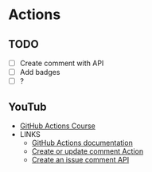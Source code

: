 # Actions

## TODO

- [ ] Create comment with API
- [ ] Add badges
- [ ] ?

## YouTub

- [GitHub Actions Course](https://www.youtube.com/playlist?list=PLArH6NjfKsUhvGHrpag7SuPumMzQRhUKY)
- LINKS
  - [GitHub Actions documentation](https://docs.github.com/en/actions)
  - [Create or update comment Action](https://github.com/marketplace/actions/create-or-update-comment)
  - [Create an issue comment API](https://docs.github.com/en/rest/issues/comments?apiVersion=2022-11-28#create-an-issue-comment)
